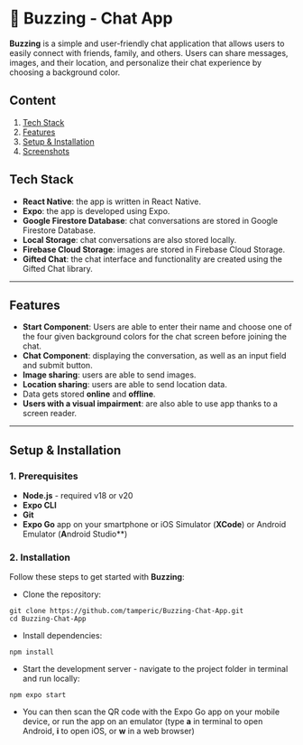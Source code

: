 # 💬 **Buzzing - Chat App**

**Buzzing** is a simple and user-friendly chat application that allows users to easily connect with friends, family, and others. Users can share messages, images, and their location, and personalize their chat experience by choosing a background color.

## Content

1. [Tech Stack](#tech-stack)
2. [Features](#features)
3. [Setup & Installation](#setup-&-installation)
4. [Screenshots](#screenshots)

## Tech Stack

- **React Native**: the app is written in React Native.
- **Expo**: the app is developed using Expo. 
- **Google Firestore Database**: chat conversations are stored in Google Firestore Database.
- **Local Storage**: chat conversations are also stored locally.
- **Firebase Cloud Storage**: images are stored in Firebase Cloud Storage.
- **Gifted Chat**: the chat interface and functionality are created using the Gifted Chat library.

---

## Features

- **Start Component**: Users are able to enter their name and choose one of the four given background colors for the chat screen before joining the chat.
- **Chat Component**: displaying the conversation, as well as an input field and submit button.
- **Image sharing**: users are able to send images.
- **Location sharing**: users are able to send location data.
- Data gets stored **online** and **offline**.
- **Users with a visual impairment**: are also able to use app thanks to a screen reader.

---

## Setup & Installation

### 1. Prerequisites

- **Node.js** - required v18 or v20
- **Expo CLI**
- **Git**
- **Expo Go** app on your smartphone or iOS Simulator (**XCode**) or Android Emulator (**A**ndroid Studio**)

### 2. Installation

Follow these steps to get started with **Buzzing**:
- Clone the repository:
```
git clone https://github.com/tamperic/Buzzing-Chat-App.git
cd Buzzing-Chat-App
```
- Install dependencies:
```
npm install
```
-  Start the development server - navigate to the project folder in terminal and run locally:
```
npm expo start
```
- You can then scan the QR code with the Expo Go app on your mobile device, or run the app on an emulator (type **a** in terminal to open Android, **i** to open iOS, or **w** in a web browser)
